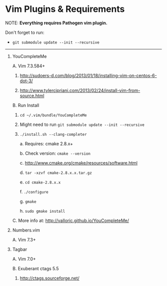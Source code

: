# Vim Plugins & Requirements

NOTE: **Everything requires Pathogen vim plugin.**

Don't forget to run:
* `git submodule update --init --recursive`

---

1. YouCompleteMe

   A. Vim 7.3.584+
   
      1. http://sudoers-d.com/blog/2013/01/18/installing-vim-on-centos-6-dot-3/

      2. http://www.tylercipriani.com/2013/02/24/install-vim-from-source.html

   B. Run Install
   
      1. `cd ~/.vim/bundle/YouCompleteMe` 
      
      2. Might need to run `git submodule update --init --recursive`
      
      3. `./install.sh --clang-completer`
      
         a. Requires: cmake 2.8.x+
         
         b. Check version: `cmake --version`
         
         c. http://www.cmake.org/cmake/resources/software.html
         
         d. `tar -xzvf cmake-2.8.x.x.tar.gz`
         
         e. `cd cmake-2.8.x.x`
         
         f. `./configure`
         
         g. `gmake`
         
         h. `sudo gmake install`
 
   C. More info at: http://valloric.github.io/YouCompleteMe/

2. Numbers.vim

   A. Vim 7.3+
 
3. Tagbar

   A. Vim 7.0+
 
   B. Exuberant ctags 5.5
      
      1. http://ctags.sourceforge.net/
 
